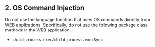 ## 2. OS Command Injection
Do not use the language function that uses OS commands directly from WEB applications.
Specifically, do not use the following package class methods in the WEB application.

- `child_process.exec/child_process.execSync`
